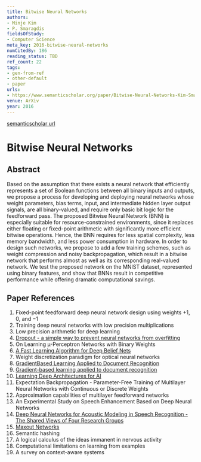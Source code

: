 ```yaml
---
title: Bitwise Neural Networks
authors:
- Minje Kim
- P. Smaragdis
fieldsOfStudy:
- Computer Science
meta_key: 2016-bitwise-neural-networks
numCitedBy: 186
reading_status: TBD
ref_count: 22
tags:
- gen-from-ref
- other-default
- paper
urls:
- https://www.semanticscholar.org/paper/Bitwise-Neural-Networks-Kim-Smaragdis/8fcfd67f21738eff12d853fdf2b31ee192e2312a?sort=total-citations
venue: ArXiv
year: 2016
---
```


[semanticscholar url](https://www.semanticscholar.org/paper/Bitwise-Neural-Networks-Kim-Smaragdis/8fcfd67f21738eff12d853fdf2b31ee192e2312a?sort=total-citations)

# Bitwise Neural Networks

## Abstract

Based on the assumption that there exists a neural network that efficiently represents a set of Boolean functions between all binary inputs and outputs, we propose a process for developing and deploying neural networks whose weight parameters, bias terms, input, and intermediate hidden layer output signals, are all binary-valued, and require only basic bit logic for the feedforward pass. The proposed Bitwise Neural Network (BNN) is especially suitable for resource-constrained environments, since it replaces either floating or fixed-point arithmetic with significantly more efficient bitwise operations. Hence, the BNN requires for less spatial complexity, less memory bandwidth, and less power consumption in hardware. In order to design such networks, we propose to add a few training schemes, such as weight compression and noisy backpropagation, which result in a bitwise network that performs almost as well as its corresponding real-valued network. We test the proposed network on the MNIST dataset, represented using binary features, and show that BNNs result in competitive performance while offering dramatic computational savings.

## Paper References

1. Fixed-point feedforward deep neural network design using weights +1, 0, and −1
2. Training deep neural networks with low precision multiplications
3. Low precision arithmetic for deep learning
4. [Dropout - a simple way to prevent neural networks from overfitting](2014-dropout-a-simple-way-to-prevent-neural-networks-from-overfitting.md)
5. On Learning µ-Perceptron Networks with Binary Weights
6. [A Fast Learning Algorithm for Deep Belief Nets](2006-a-fast-learning-algorithm-for-deep-belief-nets.md)
7. Weight discretization paradigm for optical neural networks
8. [GradientBased Learning Applied to Document Recognition](2001-gradientbased-learning-applied-to-document-recognition.md)
9. [Gradient-based learning applied to document recognition](1998-gradient-based-learning-applied-to-document-recognition.md)
10. [Learning Deep Architectures for AI](2007-learning-deep-architectures-for-ai.md)
11. Expectation Backpropagation - Parameter-Free Training of Multilayer Neural Networks with Continuous or Discrete Weights
12. Approximation capabilities of multilayer feedforward networks
13. An Experimental Study on Speech Enhancement Based on Deep Neural Networks
14. [Deep Neural Networks for Acoustic Modeling in Speech Recognition - The Shared Views of Four Research Groups](2012-deep-neural-networks-for-acoustic-modeling-in-speech-recognition-the-shared-views-of-four-research-groups.md)
15. [Maxout Networks](2013-maxout-networks.md)
16. Semantic hashing
17. A logical calculus of the ideas immanent in nervous activity
18. Computational limitations on learning from examples
19. A survey on context-aware systems
